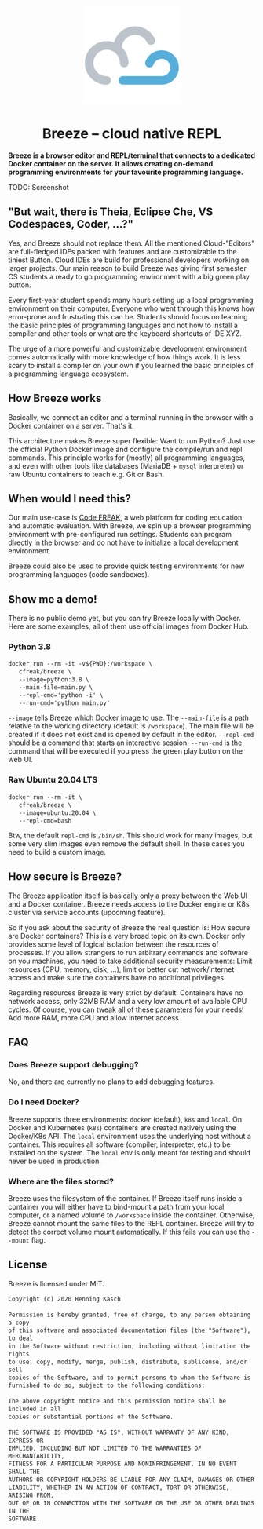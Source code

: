 <div align="center"><img src="./frontend/packages/app/public/breeze-logo-square.svg" width="200" height="200" />
<h1>Breeze – cloud native REPL</h1>
</div>

**Breeze is a browser editor and REPL/terminal that connects to a dedicated Docker container on the server. It allows creating on-demand programming environments for your favourite programming language.**

TODO: Screenshot

## "But wait, there is Theia, Eclipse Che, VS Codespaces, Coder, …?"
Yes, and Breeze should not replace them. All the mentioned Cloud-"Editors" are full-fledged IDEs packed with features and are customizable to the tiniest Button. Cloud IDEs are build for professional developers working on larger projects. Our main reason to build Breeze was giving first semester CS students a ready to go programming environment with a big green play button. 

Every first-year student spends many hours setting up a local programming environment on their computer. Everyone who went through this knows how error-prone and frustrating this can be. Students should focus on learning the basic principles of programming languages and not how to install a compiler and other tools or what are the keyboard shortcuts of IDE XYZ.

The urge of a more powerful and customizable development environment comes automatically with more knowledge of how things work. It is less scary to install a compiler on your own if you learned the basic principles of a programming language ecosystem.

## How Breeze works
Basically, we connect an editor and a terminal running in the browser with a Docker container on a server. That's it.

This architecture makes Breeze super flexible: Want to run Python? Just use the official Python Docker image and configure the compile/run and repl commands. This principle works for (mostly) all programming languages, and even with other tools like databases (MariaDB + `mysql` interpreter) or raw Ubuntu containers to teach e.g. Git or Bash.

## When would I need this?
Our main use-case is [Code FREAK](https://github.com/codefreak/codefreak), a web platform for coding education and automatic evaluation. With Breeze, we spin up a browser programming environment with pre-configured run settings. Students can program directly in the browser and do not have to initialize a local development environment.

Breeze could also be used to provide quick testing environments for new programming languages (code sandboxes).

## Show me a demo!
There is no public demo yet, but you can try Breeze locally with Docker. Here are some examples, all of them use official images from Docker Hub.

### Python 3.8
```shell script
docker run --rm -it -v${PWD}:/workspace \
   cfreak/breeze \
   --image=python:3.8 \
   --main-file=main.py \
   --repl-cmd='python -i' \
   --run-cmd='python main.py'
```
`--image` tells Breeze which Docker image to use. The `--main-file` is a path relative to the working directory (default is `/workspace`). The main file will be created if it does not exist and is opened by default in the editor. `--repl-cmd` should be a command that starts an interactive session. `--run-cmd` is the command that will be executed if you press the green play button on the web UI. 

### Raw Ubuntu 20.04 LTS
```shell script
docker run --rm -it \
   cfreak/breeze \
   --image=ubuntu:20.04 \
   --repl-cmd=bash
```
Btw, the default `repl-cmd` is `/bin/sh`. This should work for many images, but some very slim images even remove the default shell. In these cases you need to build a custom image.

## How secure is Breeze?
The Breeze application itself is basically only a proxy between the Web UI and a Docker container. Breeze needs access to the Docker engine or K8s cluster via service accounts (upcoming feature). 

So if you ask about the security of Breeze the real question is: How secure are Docker containers? This is a very broad topic on its own. Docker only provides some level of logical isolation between the resources of processes. If you allow strangers to run arbitrary commands and software on you machines, you need to take additional security measurements: Limit resources (CPU, memory, disk, …), limit or better cut network/internet access and make sure the containers have no additional privileges.

Regarding resources Breeze is very strict by default: Containers have no network access, only 32MB RAM and a very low amount of available CPU cycles. Of course, you can tweak all of these parameters for your needs! Add more RAM, more CPU and allow internet access.

## FAQ
### Does Breeze support debugging?
No, and there are currently no plans to add debugging features.

### Do I need Docker?
Breeze supports three environments: `docker` (default), `k8s` and `local`. On Docker and Kubernetes (`k8s`) containers are created natively using the Docker/K8s API. The `local` environment uses the underlying host without a container. This requires all software (compiler, interpreter, etc.) to be installed on the system. The `local` env is only meant for testing and should never be used in production.

### Where are the files stored?
Breeze uses the filesystem of the container. If Breeze itself runs inside a container you will either have to bind-mount a path from your local computer, or a named volume to `/workspace` inside the container. Otherwise, Breeze cannot mount the same files to the REPL container. Breeze will try to detect the correct volume mount automatically. If this fails you can use the `--mount` flag.

## License
Breeze is licensed under MIT.

```
Copyright (c) 2020 Henning Kasch

Permission is hereby granted, free of charge, to any person obtaining a copy
of this software and associated documentation files (the "Software"), to deal
in the Software without restriction, including without limitation the rights
to use, copy, modify, merge, publish, distribute, sublicense, and/or sell
copies of the Software, and to permit persons to whom the Software is
furnished to do so, subject to the following conditions:

The above copyright notice and this permission notice shall be included in all
copies or substantial portions of the Software.

THE SOFTWARE IS PROVIDED "AS IS", WITHOUT WARRANTY OF ANY KIND, EXPRESS OR
IMPLIED, INCLUDING BUT NOT LIMITED TO THE WARRANTIES OF MERCHANTABILITY,
FITNESS FOR A PARTICULAR PURPOSE AND NONINFRINGEMENT. IN NO EVENT SHALL THE
AUTHORS OR COPYRIGHT HOLDERS BE LIABLE FOR ANY CLAIM, DAMAGES OR OTHER
LIABILITY, WHETHER IN AN ACTION OF CONTRACT, TORT OR OTHERWISE, ARISING FROM,
OUT OF OR IN CONNECTION WITH THE SOFTWARE OR THE USE OR OTHER DEALINGS IN THE
SOFTWARE.
```